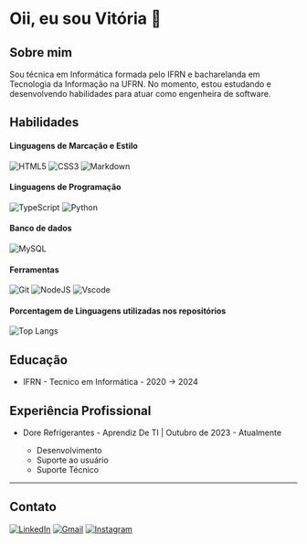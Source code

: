 # Oii, eu sou Vitória 👋

## Sobre mim

Sou técnica em Informática formada pelo IFRN e bacharelanda em Tecnologia da Informação na UFRN. No momento, estou estudando e desenvolvendo habilidades para atuar como engenheira de software.

## Habilidades

#### Linguagens de Marcação e Estilo

![HTML5](https://img.shields.io/badge/HTML5-E34F26?style=for-the-badge&logo=html5&logoColor=white) ![CSS3](https://img.shields.io/badge/CSS3-1572B6?style=for-the-badge&logo=css3&logoColor=white) ![Markdown](https://img.shields.io/badge/Markdown-000?style=for-the-badge&logo=markdown)

#### Linguagens de Programação

![TypeScript](https://img.shields.io/badge/TypeScript-007ACC?style=for-the-badge&logo=typescript&logoColor=white) ![Python](https://img.shields.io/badge/python-3670A0?style=for-the-badge&logo=python&logoColor=ffdd54)

#### Banco de dados

![MySQL](https://img.shields.io/badge/MySQL-00000F?style=for-the-badge&logo=mysql&logoColor=white)

#### Ferramentas

![Git](https://img.shields.io/badge/GIT-E44C30?style=for-the-badge&logo=git&logoColor=white) ![NodeJS](https://img.shields.io/badge/node.js-6DA55F?style=for-the-badge&logo=node.js&logoColor=white) ![Vscode](https://img.shields.io/badge/Vscode-007ACC?style=for-the-badge&logo=visual-studio-code&logoColor=white)

#### Porcentagem de Linguagens utilizadas nos repositórios
![Top Langs](https://github-readme-stats.vercel.app/api/top-langs/?username=VitoriaGabDesenvolve&langs_count=8&bg_color=000&border_color=30A3DC&title_color=E94D5F&text_color=FFF)
## Educação

- IFRN - Tecnico em Informática - 2020 -> 2024

## Experiência Profissional

- Dore Refrigerantes - Aprendiz De TI | Outubro de 2023 - Atualmente

   - Desenvolvimento
   - Suporte ao usuário
   - Suporte Técnico

---

## Contato

[![LinkedIn](https://img.shields.io/badge/LinkedIn-0077B5?style=for-the-badge&logo=linkedin&logoColor=white)](https://www.linkedin.com/in/vitoria-gabriely-s/)
[![Gmail](https://img.shields.io/badge/Gmail-333333?style=for-the-badge&logo=gmail&logoColor=red)](mailto:vitoriagabriely.desenvolvedora@gmail.com)
[![Instagram](https://img.shields.io/badge/-Instagram-%23E4405F?style=for-the-badge&logo=instagram&logoColor=white)](https://www.instagram.com/vitoriaincode/)

